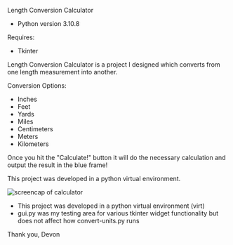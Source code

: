 Length Conversion Calculator

* Python version 3.10.8

Requires:

* Tkinter

Length Conversion Calculator is a project I designed which converts from one length measurement into another.

Conversion Options:

- Inches
- Feet
- Yards
- Miles
- Centimeters
- Meters
- Kilometers

Once you hit the "Calculate!" button it will do the necessary calculation and output the result in the blue frame!

This project was developed in a python virtual environment.

![screencap of calculator](GUI/calculator-preview.png?raw=true)

* This project was developed in a python virtual environment (virt)
* gui.py was my testing area for various tkinter widget functionality but does not affect how convert-units.py runs

Thank you, Devon